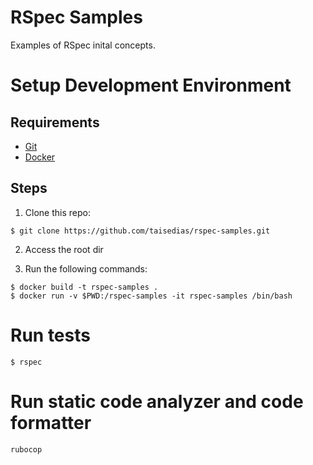 # RSpec Samples

Examples of RSpec inital concepts.

# Setup Development Environment

## Requirements

* [Git](https://git-scm.com/book/en/v2/Getting-Started-Installing-Git)
* [Docker](https://docs.docker.com/get-docker/)

## Steps

1. Clone this repo:

```
$ git clone https://github.com/taisedias/rspec-samples.git
```

2. Access the root dir

3. Run the following commands:

```
$ docker build -t rspec-samples .
$ docker run -v $PWD:/rspec-samples -it rspec-samples /bin/bash
```

# Run tests

```
$ rspec
```

# Run static code analyzer and code formatter

```
rubocop
```

